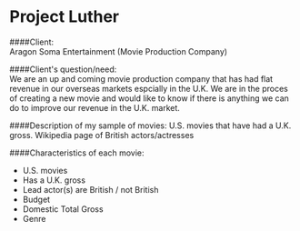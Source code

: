 # Project Luther

####Client:  
Aragon Soma Entertainment (Movie Production Company)

####Client's question/need:  
We are an up and coming movie production company that has had flat revenue in our overseas markets espcially in the U.K.  We are in the proces of creating a new movie and would like to know if there is anything we can do to improve our revenue in the U.K. market.

####Description of my sample of movies:
U.S. movies that have had a U.K. gross.
Wikipedia page of British actors/actresses

####Characteristics of each movie:
- U.S. movies
- Has a U.K. gross
- Lead actor(s) are British / not British
- Budget
- Domestic Total Gross
- Genre
